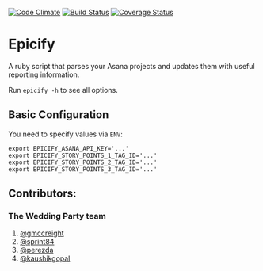 [![Code Climate](https://codeclimate.com/github/weddingparty/epicify.png)](https://codeclimate.com/github/weddingparty/epicify)
[![Build Status](https://travis-ci.org/weddingparty/epicify.png)](https://travis-ci.org/weddingparty/epicify)
[![Coverage Status](https://coveralls.io/repos/weddingparty/epicify/badge.png?branch=master)](https://coveralls.io/r/weddingparty/epicify?branch=master)

# Epicify

A ruby script that parses your Asana projects and updates them with useful reporting information.

Run ```epicify -h``` to see all options.

## Basic Configuration

You need to specify  values via `ENV`:

    export EPICIFY_ASANA_API_KEY='...'
    export EPICIFY_STORY_POINTS_1_TAG_ID='...'
    export EPICIFY_STORY_POINTS_2_TAG_ID='...'
    export EPICIFY_STORY_POINTS_3_TAG_ID='...'

## Contributors:

### The Wedding Party team

1. [@gmccreight](https://github.com/gmccreight/)
2. [@sprint84](https://github.com/@sprint84/)
3. [@perezda](https://github.com/@perezda/)
4. [@kaushikgopal](https://github.com/@kaushikgopal/)


